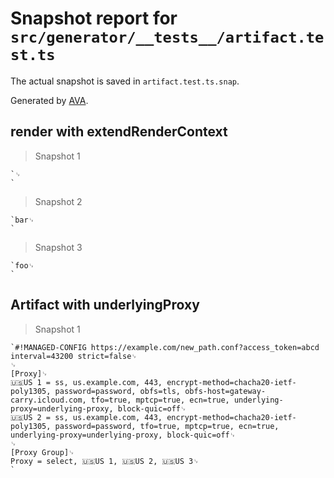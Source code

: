 # Snapshot report for `src/generator/__tests__/artifact.test.ts`

The actual snapshot is saved in `artifact.test.ts.snap`.

Generated by [AVA](https://avajs.dev).

## render with extendRenderContext

> Snapshot 1

    `␊
    `

> Snapshot 2

    `bar␊
    `

> Snapshot 3

    `foo␊
    `

## Artifact with underlyingProxy

> Snapshot 1

    `#!MANAGED-CONFIG https://example.com/new_path.conf?access_token=abcd interval=43200 strict=false␊
    ␊
    [Proxy]␊
    🇺🇸US 1 = ss, us.example.com, 443, encrypt-method=chacha20-ietf-poly1305, password=password, obfs=tls, obfs-host=gateway-carry.icloud.com, tfo=true, mptcp=true, ecn=true, underlying-proxy=underlying-proxy, block-quic=off␊
    🇺🇸US 2 = ss, us.example.com, 443, encrypt-method=chacha20-ietf-poly1305, password=password, tfo=true, mptcp=true, ecn=true, underlying-proxy=underlying-proxy, block-quic=off␊
    ␊
    [Proxy Group]␊
    Proxy = select, 🇺🇸US 1, 🇺🇸US 2, 🇺🇸US 3␊
    `

